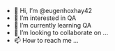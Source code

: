 - 👋 Hi, I’m @eugenhoxhay42
- 👀 I’m interested in QA 
- 🌱 I’m currently learning QA
- 💞️ I’m looking to collaborate on ...
- 📫 How to reach me ...

<!---
eugenhoxhay42/eugenhoxhay42 is a ✨ special ✨ repository because its `README.md` (this file) appears on your GitHub profile.
You can click the Preview link to take a look at your changes.
--->
